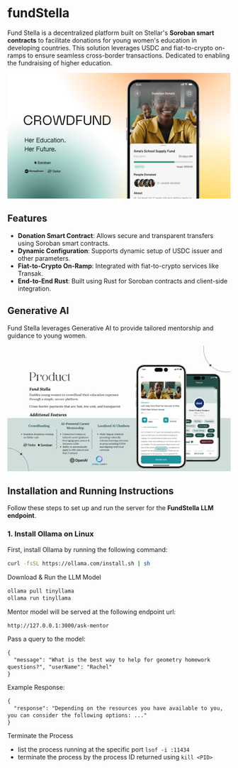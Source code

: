 # fundStella
Fund Stella is a decentralized platform built on Stellar's **Soroban smart contracts** to facilitate donations for young women's education in developing countries. This solution leverages USDC and fiat-to-crypto on-ramps to ensure seamless cross-border transactions. Dedicated to enabling the fundraising of higher education.

![Fund Stella](https://github.com/owusuadanquah/fundStella/blob/main/docs/images/fund-stella-thumbnail.png)

## Features

- **Donation Smart Contract**: Allows secure and transparent transfers using Soroban smart contracts.
- **Dynamic Configuration**: Supports dynamic setup of USDC issuer and other parameters.
- **Fiat-to-Crypto On-Ramp**: Integrated with fiat-to-crypto services like Transak.
- **End-to-End Rust**: Built using Rust for Soroban contracts and client-side integration.

## Generative AI

Fund Stella leverages Generative AI to provide tailored mentorship and guidance to young women.

![Fund Stella](https://github.com/owusuadanquah/fundStella/blob/main/docs/images/fund-stella-features.png)

## Installation and Running Instructions

Follow these steps to set up and run the server for the **FundStella LLM endpoint**.

### 1. **Install Ollama on Linux**
First, install Ollama by running the following command:

```bash
curl -fsSL https://ollama.com/install.sh | sh
```

Download & Run the LLM Model
```bash
ollama pull tinyllama
ollama run tinyllama
```
Mentor model will be served at the following endpoint url:
```
http://127.0.0.1:3000/ask-mentor
```

Pass a query to the model:
```
{
  "message": "What is the best way to help for geometry homework questions?", "userName": "Rachel"
}
```

Example Response:
```
{
  "response": "Depending on the resources you have available to you, you can consider the following options: ..."
}
```
Terminate the Process
- list the process running at the specific port `lsof -i :11434`
- terminate the process by the process ID returned using `kill <PID>`
